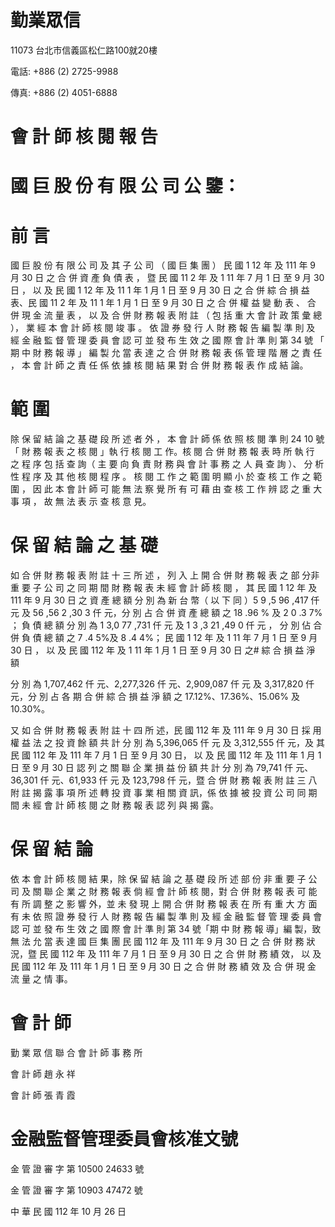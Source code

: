 # 勤業眾信

11073 台北市信義區松仁路100就20樓

電話: +886 (2) 2725-9988

傳真: +886 (2) 4051-6888

# 會 計 師 核 閱 報 告

# 國 巨 股 份 有 限 公 司 公 鑒：

# 前       言

國 巨 股 份 有 限 公 司 及 其 子 公 司 （ 國 巨 集 團 ） 民 國 1 12 年 及 111 年 9 月 30 日 之 合 併 資 產 負 債 表 ， 暨 民 國 11 2 年 及 1 11 年 7 月 1 日 至 9 月 30 日 ， 以 及 民 國 1 12 年 及 11 1 年 1 月 1 日 至 9 月 30 日 之 合 併 綜 合 損 益 表、民 國 11 2 年 及 11 1 年 1 月 1 日 至 9 月 30 日 之 合 併 權 益 變 動 表 、 合 併 現 金 流 量 表 ， 以 及 合 併 財 務 報 表 附 註 （ 包 括 重 大 會 計 政 策 彙 總 ）， 業 經 本 會 計 師 核 閱 竣 事 。 依 證 券 發 行 人 財 務 報 告 編 製 準 則 及 經 金 融 監 督 管 理 委 員 會 認 可 並 發 布 生 效 之 國 際 會 計 準 則 第 34 號 「 期 中 財 務 報 導 」 編 製 允 當 表 達 之 合 併 財 務 報 表 係 管 理 階 層 之 責 任 ， 本 會 計 師 之 責 任 係 依 據 核 閱 結 果 對 合 併 財 務 報 表 作 成 結 論。

# 範       圍

除 保 留 結 論 之 基 礎 段 所 述 者 外 ， 本 會 計 師 係 依 照 核 閱 準 則 24 10 號 「 財 務 報 表 之 核 閱 」執 行 核 閱 工 作。核 閱 合 併 財 務 報 表 時 所 執 行 之 程 序 包 括 查 詢（ 主 要 向 負 責 財 務 與 會 計 事 務 之 人 員 查 詢 ）、 分 析 性 程 序 及 其 他 核 閱 程 序 。 核 閱 工 作 之 範 圍 明 顯 小 於 查 核 工 作 之 範 圍 ， 因 此 本 會 計 師 可 能 無 法 察 覺 所 有 可 藉 由 查 核 工 作 辨 認 之 重 大 事 項 ， 故 無 法 表 示 查 核 意 見。

# 保 留 結 論 之 基 礎

如 合 併 財 務 報 表 附 註 十 三 所 述 ， 列 入 上 開 合 併 財 務 報 表 之 部 分非 重 要 子 公 司 之 同 期 間 財 務 報 表 未 經 會 計 師 核 閱 ， 其 民 國 1 12 年 及 111 年 9 月 30 日 之 資 產 總 額 分 別 為 新 台 幣（ 以 下 同 ）5 9 ,5 96 ,417 仟 元 及 56 ,56 2 ,30 3 仟 元，分 別 占 合 併 資 產 總 額 之 18 .96 % 及 2 0 .3 7% ； 負 債 總 額 分 別 為 1 3,0 77 ,731 仟 元 及 1 3 ,3 21 ,49 0 仟 元 ， 分 別 佔 合 併 負 債 總 額 之 7 .4 5%及 8 .4 4%； 民 國 1 12 年 及 1 11 年 7 月 1 日 至 9 月 30 日 ， 以 及 民 國 112 年 及 1 11 年 1 月 1 日 至 9 月 30 日 之# 綜 合 損 益 淨 額

分 別 為 1,707,462 仟 元、2,277,326 仟 元、2,909,087 仟 元 及 3,317,820 仟 元，分 別 占 各 期 合 併 綜 合 損 益 淨 額 之 17.12%、17.36%、15.06% 及 10.30%。

又 如 合 併 財 務 報 表 附 註 十 四 所 述，民 國 112 年 及 111 年 9 月 30 日 採 用 權 益 法 之 投 資 餘 額 共 計 分 別 為 5,396,065 仟 元 及 3,312,555 仟 元，及 其 民 國 112 年 及 111 年 7 月 1 日 至 9 月 30 日， 以 及 民 國 112 年 及 111 年 1 月 1 日 至 9 月 30 日 認 列 之 關 聯 企 業 損 益 份 額 共 計 分 別 為 79,741 仟 元、36,301 仟 元、61,933 仟 元 及 123,798 仟 元，暨 合 併 財 務 報 表 附 註 三 八 附 註 揭 露 事 項 所 述 轉 投 資 事 業 相 關 資 訊，係 依 據 被 投 資 公 司 同 期 間 未 經 會 計 師 核 閱 之 財 務 報 表 認 列 與 揭 露。

# 保 留 結 論

依 本 會 計 師 核 閱 結 果，除 保 留 結 論 之 基 礎 段 所 述 部 份 非 重 要 子 公 司 及 關 聯 企 業 之 財 務 報 表 倘 經 會 計 師 核 閱，對 合 併 財 務 報 表 可 能 有 所 調 整 之 影 響 外，並 未 發 現 上 開 合 併 財 務 報 表 在 所 有 重 大 方 面 有 未 依 照 證 券 發 行 人 財 務 報 告 編 製 準 則 及 經 金 融 監 督 管 理 委 員 會 認 可 並 發 布 生 效 之 國 際 會 計 準 則 第 34 號「期 中 財 務 報 導」編 製，致 無 法 允 當 表 達 國 巨 集 團 民 國 112 年 及 111 年 9 月 30 日 之 合 併 財 務 狀 況，暨 民 國 112 年 及 111 年 7 月 1 日 至 9 月 30 日 之 合 併 財 務 績 效， 以 及 民 國 112 年 及 111 年 1 月 1 日 至 9 月 30 日 之 合 併 財 務 績 效 及 合 併 現 金 流 量 之 情 事。

# 會 計 師

勤 業 眾 信 聯 合 會 計 師 事 務 所

會 計 師 趙 永 祥

會 計 師 張 青 霞

# 金融監督管理委員會核准文號

金 管 證 審 字 第 10500 24633 號

金 管 證 審 字 第 10903 47472 號

中 華 民 國 112 年 10 月 26 日